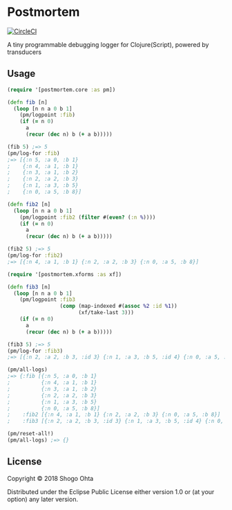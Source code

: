 # Postmortem
[![CircleCI](https://circleci.com/gh/athos/postmortem.svg?style=shield)](https://circleci.com/gh/athos/postmortem)

A tiny programmable debugging logger for Clojure(Script), powered by transducers

## Usage

```clojure
(require '[postmortem.core :as pm])

(defn fib [n]
  (loop [n n a 0 b 1]
    (pm/logpoint :fib)
    (if (= n 0)
      a
      (recur (dec n) b (+ a b)))))

(fib 5) ;=> 5
(pm/log-for :fib)
;=> [{:n 5, :a 0, :b 1}
;    {:n 4, :a 1, :b 1}
;    {:n 3, :a 1, :b 2}
;    {:n 2, :a 2, :b 3}
;    {:n 1, :a 3, :b 5}
;    {:n 0, :a 5, :b 8}]

(defn fib2 [n]
  (loop [n n a 0 b 1]
    (pm/logpoint :fib2 (filter #(even? (:n %))))
    (if (= n 0)
      a
      (recur (dec n) b (+ a b)))))

(fib2 5) ;=> 5
(pm/log-for :fib2)
;=> [{:n 4, :a 1, :b 1} {:n 2, :a 2, :b 3} {:n 0, :a 5, :b 8}]

(require '[postmortem.xforms :as xf])

(defn fib3 [n]
  (loop [n n a 0 b 1]
    (pm/logpoint :fib3
                 (comp (map-indexed #(assoc %2 :id %1))
                       (xf/take-last 3)))
    (if (= n 0)
      a
      (recur (dec n) b (+ a b)))))

(fib3 5) ;=> 5
(pm/log-for :fib3)
;=> [{:n 2, :a 2, :b 3, :id 3} {:n 1, :a 3, :b 5, :id 4} {:n 0, :a 5, :b 8, :id 5}]

(pm/all-logs)
;=> {:fib [{:n 5, :a 0, :b 1}
;          {:n 4, :a 1, :b 1}
;          {:n 3, :a 1, :b 2}
;          {:n 2, :a 2, :b 3}
;          {:n 1, :a 3, :b 5}
;          {:n 0, :a 5, :b 8}]
;    :fib2 [{:n 4, :a 1, :b 1} {:n 2, :a 2, :b 3} {:n 0, :a 5, :b 8}]
;    :fib3 [{:n 2, :a 2, :b 3, :id 3} {:n 1, :a 3, :b 5, :id 4} {:n 0, :a 5, :b 8, :id 5}]}

(pm/reset-all!)
(pm/all-logs) ;=> {}
```

## License

Copyright © 2018 Shogo Ohta

Distributed under the Eclipse Public License either version 1.0 or (at
your option) any later version.
